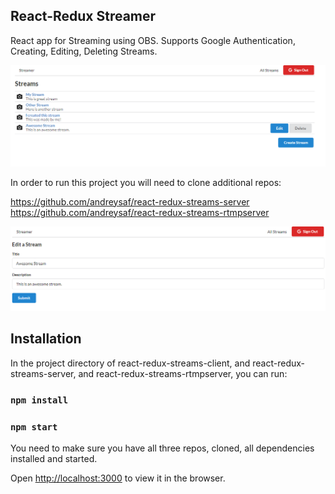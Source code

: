 ## React-Redux Streamer

React app for Streaming using OBS. Supports Google Authentication, Creating, Editing, Deleting Streams.

<img src="/screenshots/screen1.png" />

In order to run this project you will need to clone additional repos:

https://github.com/andreysaf/react-redux-streams-server
https://github.com/andreysaf/react-redux-streams-rtmpserver

<img src="/screenshots/screen2.png" />

## Installation

In the project directory of react-redux-streams-client, and react-redux-streams-server, and react-redux-streams-rtmpserver, you can run:

### `npm install`

### `npm start`

You need to make sure you have all three repos, cloned, all dependencies installed and started.

Open [http://localhost:3000](http://localhost:3000) to view it in the browser.


